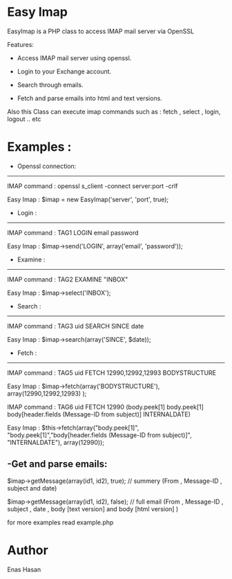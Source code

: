 Easy Imap
==========

EasyImap is a PHP class to access IMAP mail server via OpenSSL

Features:
- Access IMAP mail server using openssl.

- Login to your Exchange account.

- Search through emails.

- Fetch and parse emails into html and text versions.


Also this Class can execute imap commands such as : fetch , select , login, logout .. etc


Examples :
==========

- Openssl connection:
---------------------

  IMAP command  : openssl s_client -connect server:port -crlf

  Easy Imap : $imap = new EasyImap('server', 'port', true);

- Login :
---------
  IMAP command : TAG1 LOGIN email password

  Easy Imap : $imap->send('LOGIN', array('email', 'password'));
  
- Examine :
-----------
  IMAP command : TAG2 EXAMINE "INBOX"

  Easy Imap : $imap->select('INBOX');
  
- Search :
----------
  IMAP command : TAG3 uid SEARCH SINCE date
  
  Easy Imap : $imap->search(array('SINCE', $date));


- Fetch :
---------
  IMAP command : TAG5 uid FETCH 12990,12992,12993 BODYSTRUCTURE

  Easy Imap : $imap->fetch(array('BODYSTRUCTURE'), array(12990,12992,12993) );
  
  
  IMAP command : TAG6 uid FETCH 12990 (body.peek[1] body.peek[1] body[header.fields (Message-ID from subject)] INTERNALDATE)
  
  Easy Imap : $this->fetch(array("body.peek[1]", "body.peek[1]","body[header.fields (Message-ID from subject)]", "INTERNALDATE"), array(12990));


-Get and parse emails:
---------

  $imap->getMessage(array(id1, id2), true); // summery (From , Message-ID , subject and date)
  
  $imap->getMessage(array(id1, id2), false); // full email (From , Message-ID , subject , date , body [text version] and body [html version] )


for more examples read example.php


Author
==========
Enas Hasan



